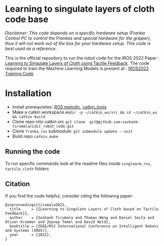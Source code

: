 # Learning to singulate layers of cloth code base

*Disclaimer: This code depends on a specific hardware setup (Franka Control PC to control the Frankas and special hardware for the gripper), thus it will not work out of the box for your hardware setup. This code is best used as a reference.*

This is the official repository to run the robot code for the IROS 2022 Paper : [Learning to Singulate Layers of Cloth using Tactile Feedback](https://sites.google.com/view/reskin-cloth?pli=1). 
The code required to train the Machine Learning Models is present at : 
[IROS2022 Training Code](https://github.com/DanielTakeshi/cloth_reskin)

# Installation
* Install prerequisites: [ROS melodic](http://wiki.ros.org/melodic/Installation/Ubuntu), [catkin_tools](https://catkin-tools.readthedocs.io/en/latest/installing.html)
* Make a catkin workspace `mkdir -p ~/catkin_ws/src && cd ~/catkin_ws && catkin build`
* Clone repo into catkin src `git clone  git@github.com:sashank-tirumala/LSLC_robot_code.git`
* Clone `franka_ros` submodule: `git submodule update --init`
* Build repo `catkin_make`
## Running the code
   
To run specific commands look at the readme files inside ```singlearm_ros```, ```tactile_cloth``` folders

## Citation

If you find the code helpful, consider citing the following paper:

```
@inproceedings{tirumala2022,
  title     = {{Learning to Singulate Layers of Cloth based on Tactile Feedback}},
  author    = {Sashank Tirumala and Thomas Weng and Daniel Seita and Oliver Kroemer and Zeynep Temel and David Held},
  booktitle = {IEEE/RSJ International Conference on Intelligent Robots and Systems (IROS)},
  year      = {2022},
}
```